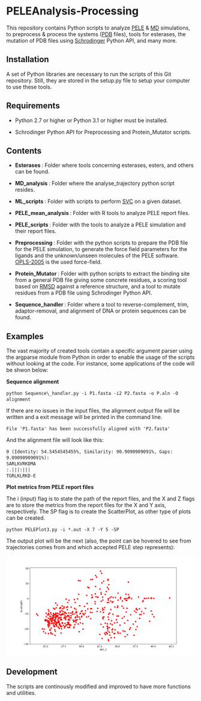 # PELEAnalysis-Processing

This repository contains Python scripts to analyze [PELE](https://pele.bsc.es/pele.wt) & [MD](https://en.wikipedia.org/wiki/Molecular_dynamics) simulations, to preprocess & process the systems ([PDB](http://www.wwpdb.org/documentation/file-format) files), tools for esterases, the mutation of PDB files using [Schrodinger](https://www.schrodinger.com/) Python API, and many more.

## Installation

A set of Python libraries are necessary to run the scripts of this Git repository. Still, they are stored in the setup.py file to setup your computer to use these tools.

## Requirements

* Python 2.7 or higher or Python 3.1 or higher must be installed.

* Schrodinger Python API for Preprocessing and Protein\_Mutator scripts.

## Contents

* <b> Esterases </b>: Folder where tools concerning esterases, esters, and others can be found.

* <b> MD\_analysis </b>: Folder where the analyse\_trajectory python script resides.

* <b> ML\_scripts </b>: Folder with scripts to perform [SVC](https://en.wikipedia.org/wiki/Support-vector_machine) on a given dataset.

* <b> PELE\_mean\_analysis </b>: Folder with R tools to analyze PELE report files.

* <b> PELE\_scripts </b>: Folder with the tools to analyze a PELE simulation and their report files.

* <b> Preprocessing </b>: Folder with the python scripts to prepare the PDB file for the PELE simulation, to generate the force field parameters for the ligands and the unknown/unseen molecules of the PELE software. [OPLS-2005](https://en.wikipedia.org/wiki/OPLS) is the used force-field.

* <b> Protein\_Mutator </b>: Folder with python scripts to extract the binding site from a general PDB file giving some concrete residues, a scoring tool based on [RMSD](https://en.wikipedia.org/wiki/Root-mean-square_deviation_of_atomic_positions) against a reference structure, and a tool to mutate residues from a PDB file using Schrodinger Python API.

* <b> Sequence\_handler </b>: Folder where a tool to reverse-complement, trim, adaptor-removal, and alignment of DNA or protein sequences can be found.

## Examples

The vast majority of created tools contain a specific argument parser using the argparse module from Python in order to enable the usage of the scripts without looking at the code. For instance, some applications of the code will be shwon below:

<b> Sequence alignment </b>

```
python Sequence\_handler.py -i P1.fasta -i2 P2.fasta -o P.aln -O alignment
```

If there are no issues in the input files, the alignment output file will be written and a exit message will be printed in the command line.

```
File 'P1.fasta' has been successfully aligned with 'P2.fasta'
```

And the alignment file will look like this:

```
0 (Identity: 54.5454545455%, Similarity: 90.9090909091%, Gaps: 9.09090909091%): 
SARLKVRKDMA
:.|||:|||  
TGRLKLRKD-E
```

<b> Plot metrics from PELE report files </b>

The i (input) flag is to state the path of the report files, and the X and Z flags are to store the metrics from the report files for the X and Y axis, respectively. The SP flag is to create the ScatterPlot, as other type of plots can be created.

```
python PELEPlot3.py -i *.out -X 7 -Y 5 -SP
```

The output plot will be the next (also, the point can be hovered to see from trajectories comes from and which accepted PELE step represents):

![Alt text](PELEAnalysis-Processing/PELE_scripts/PELEPlot.png)



## Development

The scripts are continously modified and improved to have more functions and utilities.

